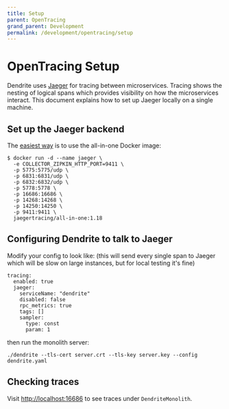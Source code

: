 ```yaml
---
title: Setup
parent: OpenTracing
grand_parent: Development
permalink: /development/opentracing/setup
---
```


# OpenTracing Setup

Dendrite uses [Jaeger](https://www.jaegertracing.io/) for tracing between microservices.
Tracing shows the nesting of logical spans which provides visibility on how the microservices interact.
This document explains how to set up Jaeger locally on a single machine.

## Set up the Jaeger backend

The [easiest way](https://www.jaegertracing.io/docs/1.18/getting-started/) is to use the all-in-one Docker image:

```
$ docker run -d --name jaeger \
  -e COLLECTOR_ZIPKIN_HTTP_PORT=9411 \
  -p 5775:5775/udp \
  -p 6831:6831/udp \
  -p 6832:6832/udp \
  -p 5778:5778 \
  -p 16686:16686 \
  -p 14268:14268 \
  -p 14250:14250 \
  -p 9411:9411 \
  jaegertracing/all-in-one:1.18
```

## Configuring Dendrite to talk to Jaeger

Modify your config to look like: (this will send every single span to Jaeger which will be slow on large instances, but for local testing it's fine)

```
tracing:
  enabled: true
  jaeger:
    serviceName: "dendrite"
    disabled: false
    rpc_metrics: true
    tags: []
    sampler:
      type: const
      param: 1
```

then run the monolith server:

```
./dendrite --tls-cert server.crt --tls-key server.key --config dendrite.yaml
```

## Checking traces

Visit <http://localhost:16686> to see traces under `DendriteMonolith`.
